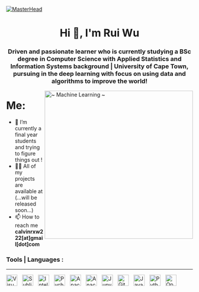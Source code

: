 [![MasterHead](https://user-images.githubusercontent.com/74038190/241765440-80728820-e06b-4f96-9c9e-9df46f0cc0a5.gif)](https://rishavchanda.io)
<h1 align="center">Hi 👋, I'm Rui Wu</h1>
<h3 align="center">Driven and passionate learner who is currently studying a BSc degree in Computer Science with Applied Statistics and Information Systems background | University of Cape Town, pursuing in the deep learning with focus on using data and algorithms to improve the world! </h3>
<img align="right" alt="~ Machine Learning ~" width="400" src="https://i.pinimg.com/originals/ef/2d/b0/ef2db0885d94fd149a4b7914923bb2a3.gif">


# Me:

- 🌱 I’m currently a final year students and trying to figure things out !
- 👨‍💻 All of my projects are available at (...will be released soon...)
- 📫 How to reach me **calvinrxw222[at]gmail[dot]com**




<p align="left">
</p>

<h3 align="left">Tools | Languages :</h3>

---


<img align="left" alt="Visual Studio Code" width="30px" src="https://cdn.jsdelivr.net/gh/devicons/devicon/icons/vscode/vscode-original.svg" style="padding-right:10px;" />
<img align="left" alt="Sublime Text" width="30px" src="https://img.icons8.com/?size=1x&id=6RHskkZGRABM&format=png" style="padding-right:10px;" />
<img align="left" alt="IntelliJ IDEA" width="30px" src="https://img.icons8.com/?size=1x&id=61466&format=png" style="padding-right:10px;" />
<img align="left" alt="Pycharm " width="30px" src="https://img.icons8.com/?size=1x&id=vinpBD5oA3b4&format=png" style="padding-right:10px;" />
<img align="left" alt="Apache Netbeans" width="30px" src="https://img.icons8.com/?size=1x&id=4djt356tq8UO&format=png" style="padding-right:10px;" />
<img align="left" alt="Anaconda" width="30px" src="https://img.icons8.com/?size=1x&id=F4uMFPZgS0gt&format=png" style="padding-right:10px;" />
<img align="left" alt="Jupyter" width="30px" src="https://cdn.jsdelivr.net/gh/devicons/devicon/icons/jupyter/jupyter-original-wordmark.svg" style="padding-right:10px;" />

<!--<img align="left" alt="AWS" width="30px" src="https://img.icons8.com/?size=1x&id=33039&format=png" style="padding-right:10px;" />
<img align="left" alt="MS Azure" width="30px" src="https://www.vectorlogo.zone/logos/microsoft_azure/microsoft_azure-icon.svg" style="padding-right:10px;" />
<img align="left" alt="GCP" width="30px" src="https://www.vectorlogo.zone/logos/google_cloud/google_cloud-icon.svg" style="padding-right:10px;" /> -->
<img align="left" alt="Git" width="30px" src="https://www.vectorlogo.zone/logos/git-scm/git-scm-icon.svg" style="padding-right:10px;" />

<img align="left" alt="Java" width="30px" src="https://img.icons8.com/?size=1x&id=13679&format=png" style="padding-right:10px;" />
<img align="left" alt="Python" width="30px" src="https://img.icons8.com/?size=1x&id=13441&format=png" style="padding-right:10px;" />
<!--<img align="left" alt="Pandas" width="30px" src="https://pandas.pydata.org/static/img/pandas_mark_white.svg" style="padding-right:10px;" />-->
<img align="left" alt="OpenCV" width="30px" src="https://img.icons8.com/?size=1x&id=apebs8fnmi4m&format=png" style="padding-right:10px;" />
<!--<img align="left" alt="HTML" width="30px" src="https://cdn.jsdelivr.net/gh/devicons/devicon/icons/html5/html5-original.svg" style="padding-right:10px;" /> -->   

